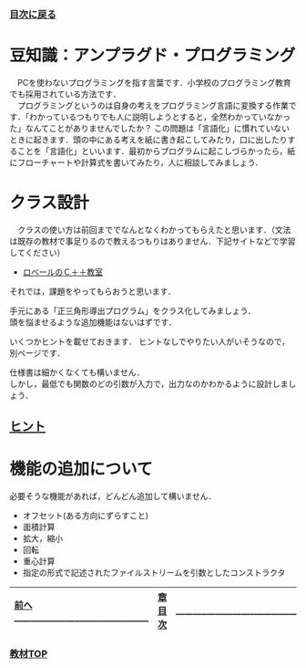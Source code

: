 ### [目次に戻る](../../README.md)
# 豆知識：アンプラグド・プログラミング
　PCを使わないプログラミングを指す言葉です．小学校のプログラミング教育でも採用されている方法です．  
　プログラミングというのは自身の考えをプログラミング言語に変換する作業です．「わかっているつもりでも人に説明しようとすると，全然わかっていなかった」なんてことがありませんでしたか？  この問題は「言語化」に慣れていないときに起きます．頭の中にある考えを紙に書き起こしてみたり，口に出したりすることを「言語化」といいます．最初からプログラムに起こしづらかったら，紙にフローチャートや計算式を書いてみたり，人に相談してみましょう．

# クラス設計
　クラスの使い方は前回まででなんとなくわかってもらえたと思います．（文法は既存の教材で事足りるので教えるつもりはありません．下記サイトなどで学習してください）   

- [ロベールのＣ＋＋教室](http://www7b.biglobe.ne.jp/~robe/cpphtml/mainmenu.html)  

それでは，課題をやってもらおうと思います．
 
手元にある「正三角形導出プログラム」をクラス化してみましょう．  
頭を悩ませるような追加機能はないはずです．  

いくつかヒントを載せておきます．
ヒントなしでやりたい人がいそうなので，別ページです．  

仕様書は細かくなくても構いません．  
しかし，最低でも関数のどの引数が入力で，出力なのかわかるように設計しましょう．　　

## [ヒント](hint.md)

# 機能の追加について
必要そうな機能があれば，どんどん追加して構いません．

- オフセット(ある方向にずらすこと)
- 面積計算
- 拡大，縮小
- 回転
- 重心計算
- 指定の形式で記述されたファイルストリームを引数としたコンストラクタ


| [前へ](6-2.md)_______________________________ |[章目次](6.md)| _______________________________[NULL]() |
|:---|:---:|---:|

### [教材TOP](../../README.md)
　